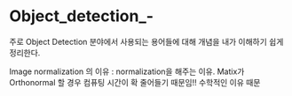 # Object_detection_-
주로 Object Detection 분야에서 사용되는 용어들에 대해 개념을 내가 이해하기 쉽게 정리한다.


Image normalization 의 이유  : normalization을 해주는 이유. Matix가 Orthonormal 할 경우 컴퓨팅 시간이 확 줄어들기 때문임!! 수학적인 이유 때문


